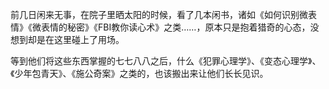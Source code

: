 前几日闲来无事，在院子里晒太阳的时候，看了几本闲书，诸如《如何识别微表情》《微表情的秘密》《FBI教你读心术》之类……，原本只是抱着猎奇的心态，没想到却是在这里碰上了用场。


 等到他们将这些东西掌握的七七八八之后，什么《犯罪心理学》、《变态心理学》、《少年包青天》、《施公奇案》之类的，也该搬出来让他们长长见识。


 